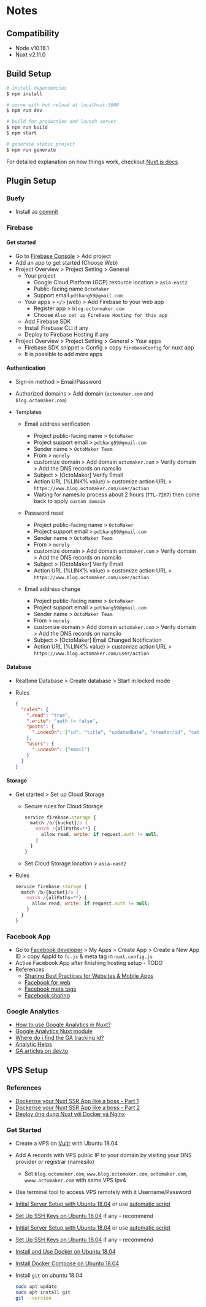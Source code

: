 # Notes

## Compatibility

- Node v10.18.1
- Nuxt v2.11.0

## Build Setup

```bash
# install dependencies
$ npm install

# serve with hot reload at localhost:3000
$ npm run dev

# build for production and launch server
$ npm run build
$ npm start

# generate static project
$ npm run generate
```

For detailed explanation on how things work, checkout [Nuxt.js docs](https://nuxtjs.org).

## Plugin Setup

### Buefy

- Install as [commit](https://github.com/pdthang/octomaker-blog/commit/81030cb4f8779d8d84a6f3f5566c0c71c6d2f70b)

### Firebase

#### Get started

- Go to [Firebase Console](https://console.firebase.google.com/) > Add project
- Add an app to get started (Choose Web)
- Project Overview > Project Setting > General 
  - Your project
    - Google Cloud Platform (GCP) resource location > `asia-east2`
    - Public-facing name `OctoMaker` 
    - Support email `pdthang59@gmail.com`
  - Your apps > `</>` (web) > Add Firebase to your web app
    - Register app > `blog.octormaker.com`
    - Choose `Also set up Firebase Hosting for this app`
  - Add Firebase SDK 
  - Install Firebase CLI if any
  - Deploy to Firebase Hosting if any
- Project Overview > Project Setting > General > Your apps
  - Firebase SDK snippet > Config > copy `firebaseConfig` for nuxt app
  - It is possible to add more apps

#### Authentication

- Sign-in method > Email/Password
- Authorized domains > Add domain (`octomaker.com` and `blog.octomaker.com`)
- Templates
  
  - Email address verification
    - Project public-facing name > `OctoMaker`
    - Project support email > `pdthang59@gmail.com`
    - Sender name > `OctoMaker Team`
    - From > `norely`
    - customize domain > Add domain `octomaker.com` > Verify domain > Add the DNS records on namsilo
    - Subject > [OctoMaker] Verify Email
    - Action URL (%LINK% value) > customize action URL > `https://www.blog.octomaker.com/user/action`
    - Waiting for namesilo process about 2 hours (`TTL-7207`) then come back to apply `custom domain`

  - Password reset
    - Project public-facing name > `OctoMaker`
    - Project support email > `pdthang59@gmail.com`
    - Sender name > `OctoMaker Team`
    - From > `norely`
    - customize domain > Add domain `octomaker.com` > Verify domain > Add the DNS records on namsilo
    - Subject > [OctoMaker] Verify Email
    - Action URL (%LINK% value) > customize action URL > `https://www.blog.octomaker.com/user/action`

  - Email address change
    - Project public-facing name > `OctoMaker`
    - Project support email > `pdthang59@gmail.com`
    - Sender name > `OctoMaker Team`
    - From > `norely`
    - customize domain > Add domain `octomaker.com` > Verify domain > Add the DNS records on namsilo
    - Subject > [OctoMaker] Email Changed Notification
    - Action URL (%LINK% value) > customize action URL > `https://www.blog.octomaker.com/user/action`

#### Database

- Realtime Database > Create database > Start in locked mode
- Rules

  ```json
  {
    "rules": {
      ".read": "true",
      ".write": "auth != false",
      "posts": {
        ".indexOn": ["id", "title", "updatedDate", "creator/id", "category"]
      },
      "users": {
        ".indexOn": ["email"]
      }
    }
  }
  ```

#### Storage

- Get started > Set up Cloud Storage
  - Secure rules for Cloud Storage
  
    ```js
    service firebase.storage {
      match /b/{bucket}/o {
        match /{allPaths=**} {
          allow read, write: if request.auth != null;
        }
      }
    }
    ```

  - Set Cloud Storage location > `asia-east2`
  
- Rules

  ```js
  service firebase.storage {
    match /b/{bucket}/o {
      match /{allPaths=**} {
        allow read, write: if request.auth != null;
      }
    }
  }
  ```

### Facebook App

- Go to [Facebook developer](https://developers.facebook.com/) > My Apps > Create App > Create a New App ID > copy AppId to `fc.js` & meta tag in `nuxt.config.js`
- Active Facebook App after finishing hosting setup - TODO
- References
  - [Sharing Best Practices for Websites & Mobile Apps](https://developers.facebook.com/docs/sharing/best-practices)
  - [Facebook for web](https://developers.facebook.com/docs/sharing/web)
  - [Facebook meta tags](https://developers.facebook.com/docs/sharing/webmasters/)
  - [Facebook sharing](https://developers.facebook.com/docs/sharing/best-practices)


### Google Analytics

- [How to use Google Analytics in Nuxt?](https://nuxtjs.org/faq/google-analytics/)
- [Google Analytics Nuxt module](https://github.com/nuxt-community/analytics-module)
- [Where do i find the GA tracking id?](https://support.google.com/analytics/thread/13109681?hl=en)
- [Analytic Helps](https://support.google.com/analytics)
- [GA articles on dev.to](https://dev.to/search?q=Google%20Analytics&filters=class_name:Article)

## VPS Setup

### References

- [Dockerise your Nuxt SSR App like a boss - Part 1](https://dev.to/vuevixens/dockerise-your-nuxt-ssr-app-like-a-boss-a-true-vue-vixens-story-4mm6)
- [Dockerise your Nuxt SSR App like a boss - Part 2](https://dev.to/vuevixens/dockerise-your-nuxt-ssr-app-like-a-boss-a-true-vue-vixens-story-part-2-1fgj)
- [Deploy ứng dụng Nuxt với Docker và Nginx](https://viblo.asia/p/deploy-ung-dung-nuxt-voi-docker-va-nginx-3P0lPnNpKox)

### Get Started

- Create a VPS on [Vultr](https://vultr.com/) with Ubuntu 18.04
- Add A records with VPS public IP to your domain by visiting your DNS provider or registrar (namesilo)
  - Set `blog.octomaker.com`, `www.blog.octomaker.com`, `octomaker.com`, `wwww.octomaker.com` with same VPS Ipv4
- Use terminal tool to access VPS remotely with it Username/Password
- [Initial Server Setup with Ubuntu 18.04](https://www.digitalocean.com/community/tutorials/initial-server-setup-with-ubuntu-18-04) or use [automatic script](https://www.digitalocean.com/community/tutorials/automating-initial-server-setup-with-ubuntu-18-04)
- [Set Up SSH Keys on Ubuntu 18.04](https://www.digitalocean.com/community/tutorials/how-to-set-up-ssh-keys-on-ubuntu-1804) if any - recommend
- [Initial Server Setup with Ubuntu 18.04](https://www.digitalocean.com/community/tutorials/initial-server-setup-with-ubuntu-18-04) or use [automatic script](https://www.digitalocean.com/community/tutorials/automating-initial-server-setup-with-ubuntu-18-04)
- [Set Up SSH Keys on Ubuntu 18.04](https://www.digitalocean.com/community/tutorials/how-to-set-up-ssh-keys-on-ubuntu-1804) if any - recommend
- [Install and Use Docker on Ubuntu 18.04](https://www.digitalocean.com/community/tutorials/how-to-install-and-use-docker-on-ubuntu-18-04)
- [Install Docker Compose on Ubuntu 18.04](https://www.digitalocean.com/community/tutorials/how-to-install-docker-compose-on-ubuntu-18-04)
- Install `git` on ubuntu 18.04
  
  ```bash
  sudo apt update
  sudo apt install git
  git --version
  ```